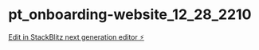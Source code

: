 # pt_onboarding-website_12_28_2210

[Edit in StackBlitz next generation editor ⚡️](https://stackblitz.com/~/github.com/Atiwari330/pt_onboarding-website_12_28_2210)